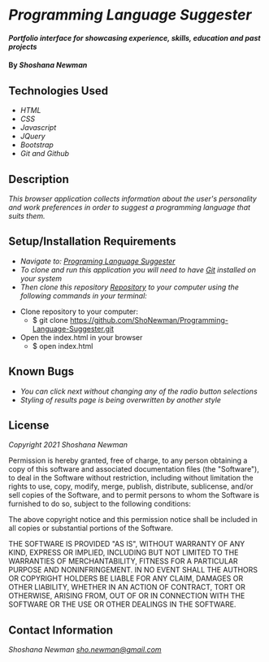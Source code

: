 # _Programming Language Suggester_

#### _Portfolio interface for showcasing experience, skills, education and past projects_

#### By _**Shoshana Newman**_

## Technologies Used

* _HTML_
* _CSS_
* _Javascript_
* _JQuery_
* _Bootstrap_
* _Git and Github_

## Description

_This browser application collects information about the user's personality and work preferences in order to suggest a programming language that suits them._

## Setup/Installation Requirements

* _Navigate to: [Programing Language Suggester](https://shonewman.github.io/Programming-Language-Suggester/index.html "Programming Language Suggester")_
* _To clone and run this application you will need to have [Git](https://git-scm.com/"Git" "Git") installed on your system_
* _Then clone this repository [Repository](https://github.com/ShoNewman/Programming-Language-Suggester.git) to your computer using the following commands in your terminal:_
- Clone repository to your computer:
  - $ git clone https://github.com/ShoNewman/Programming-Language-Suggester.git
- Open the index.html in your browser
  - $ open index.html

## Known Bugs

* _You can click next without changing any of the radio button selections_
* _Styling of results page is being overwritten by another style_

## License

_Copyright 2021 Shoshana Newman_

Permission is hereby granted, free of charge, to any person obtaining a copy of this software and associated documentation files (the "Software"), to deal in the Software without restriction, including without limitation the rights to use, copy, modify, merge, publish, distribute, sublicense, and/or sell copies of the Software, and to permit persons to whom the Software is furnished to do so, subject to the following conditions:

The above copyright notice and this permission notice shall be included in all copies or substantial portions of the Software.

THE SOFTWARE IS PROVIDED "AS IS", WITHOUT WARRANTY OF ANY KIND, EXPRESS OR IMPLIED, INCLUDING BUT NOT LIMITED TO THE WARRANTIES OF MERCHANTABILITY, FITNESS FOR A PARTICULAR PURPOSE AND NONINFRINGEMENT. IN NO EVENT SHALL THE AUTHORS OR COPYRIGHT HOLDERS BE LIABLE FOR ANY CLAIM, DAMAGES OR OTHER LIABILITY, WHETHER IN AN ACTION OF CONTRACT, TORT OR OTHERWISE, ARISING FROM, OUT OF OR IN CONNECTION WITH THE SOFTWARE OR THE USE OR OTHER DEALINGS IN THE SOFTWARE.


## Contact Information

_Shoshana Newman [sho.newman@gmail.com](mailto:sho.newman@gmail.com)_
